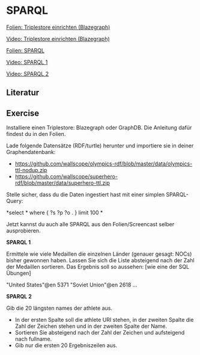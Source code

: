 # SPARQL

[Folien: Triplestore einrichten (Blazegraph)](https://docs.google.com/presentation/d/12wupTsbqfXMki7r1WuUHkVflTrP_jr-7pRpMuKjqyXs/edit?usp=sharing)

[Video: Triplestore einrichten (Blazegraph)](https://youtu.be/LjB8kAOv5mM)

[Folien: SPARQL](https://docs.google.com/presentation/d/19rQz1HBn1OtVPdI0wvLWP3e5U5L75DK1y6S8BV-TVEw/edit?usp=sharing)

[Video: SPARQL 1](https://youtu.be/rfECeJ-JHVo)

[Video: SPARQL 2](https://youtu.be/cbWP-pRyCVk)

## Literatur

## Exercise

Installiere einen Triplestore: Blazegraph oder GraphDB. Die Anleitung dafür findest du in den Folien.

Lade folgende Datensätze (RDF/turtle) herunter und importiere sie in deiner Graphendatenbank: 

- https://github.com/wallscope/olympics-rdf/blob/master/data/olympics-ttl-nodup.zip
- https://github.com/wallscope/superhero-rdf/blob/master/data/superhero-ttl.zip 

Stelle sicher, dass du die Daten ingestiert hast mit einer simplen SPARQL-Query:

*select \* where { 
   ?s ?p ?o .
} limit 100 
*

Jetzt kannst du auch alle SPARQL aus den Folien/Screencast selber ausprobieren. 

**SPARQL 1**

Ermittele wie viele Medaillen die einzelnen Länder (genauer gesagt: NOCs) bisher gewonnen haben.
Lassen Sie sich die Liste absteigend nach der Zahl der Medaillen sortieren.
Das Ergebnis soll so aussehen: [wie eine der SQL Übungen]

"United States"@en  5371
"Soviet Union"@en   2618
...

**SPARQL 2**

Gib die 20 längsten names der athlete aus.

- In der ersten Spalte soll die athlete URI stehen, in der zweiten Spalte  die Zahl der Zeichen stehen und in der zweiten Spalte der Name.
- Sortieren Sie absteigend nach der Zahl der Zeichen und aufsteigend nach fullname.
- Gib nur die ersten 20 Ergebniszeilen aus.